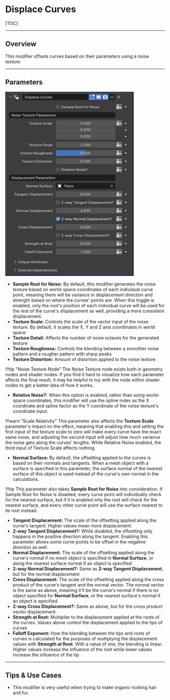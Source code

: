 # Displace Curves

[TOC]

---

## Overview
This modifier offsets curves based on their parameters using a noise texture. 

---

## Parameters
![Parameters](params/displace_curves.PNG)

* **Sample Root for Noise:** By default, this modifier generates the noise texture based on world-space coordinates of each individual curve point, meaning there will be variance in displacement direction and strength based on where the curves' points are. When this toggle is enabled, only the root's position of each individual curve will be used for the rest of the curve's displacement as well, providing a more consistent displacement.
* **Texture Scale:** Controls the scale of the vector input of the noise texture. By default, it scales the X, Y and Z axis coordinates in world space
* **Texture Detail:** Affects the number of noise octaves for the generated texture
* **Texture Roughness:** Controls the blending between a smoother noise pattern and a rougher pattern with sharp peaks
* **Texture Distortion:** Amount of distortion applied to the noise texture

!!!tip "Noise Texture Node"
    The Noise Texture node exists both in geometry nodes and shader nodes. If you find it hard to visualize how each parameter affects the final result, it may be helpful to toy with the node within shader nodes to get a better idea of how it works.

* **Relative Noise?:** When this option is enabled, rather than using world-space coordinates, this modifier will use the spline index as the X coordinate and spline factor as the Y coordinate of the noise texture's coordinate input. 

!!!warn "Scale Relativity"
    This parameter also affects the **Texture Scale** parameter's impact on the effect, meaning that enabling this and setting the first input of the texture scale to zero will make every curve have the exact same noise, and adjusting the second input will adjust how much variance the noise gets along the curves' lengths. While Relative Noise enabled, the third input of Texture Scale affects nothing.

* **Normal Surface:** By default, the offsetting applied to the curves is based on their normals and tangents. When a mesh object with a surface is specified in this parameter, the surface normal of the nearest surface of this object is used instead of the curve's own normal in the calculations.

!!!tip
    This parameter also takes **Sample Root for Noise** into consideration. If Sample Root for Noise is disabled, every curve point will individually check for the nearest surface, but if it is enabled only the root will check for the nearest surface, and every other curve point will use the surface nearest to its root instead.

* **Tangent Displacement:** The scale of the offsetting applied along the curve's tangent. Higher values mean more displacement.
* **2-way Tangent Displacement?:** While disabled, the offsetting only happens in the positive direction along the tangent. Enabling this parameter allows some curve points to be offset in the negative direction as well.
* **Normal Displacement:** The scale of the offsetting applied along the curve's normal if no mesh object is specified in **Normal Surface**, or along the nearest surface normal if an object is specified
* **2-way Normal Displacement?:** Same as **2-way Tangent Displacement**, but for the normal displacement
* **Cross Displacement:** The scale of the offsetting applied along the cross product of the curve's tangent and the normal vector. The normal vector is the same as above, meaning it'll be the curve's normal if there is no object specified for **Normal Surface**, or the nearest surface's normal if an object is specified.
* **2-way Cross Displacement?:** Same as above, but for the cross product vector displacement.
* **Strength at Root:** Multiplier to the displacement applied at the roots of the curves. Values above control the displacement applied to the tips of curves
* **Falloff Exponent:** How the blending between the tips and roots of curves is calculated for the purposes of multiplying the displacement values with **Strength at Root**. With a value of one, the blending is linear. Higher values increase the influence of the root while lower values increase the influence of the tip

---

## Tips & Use Cases

* This modifier is very useful when trying to make organic-looking hair and fur. 
